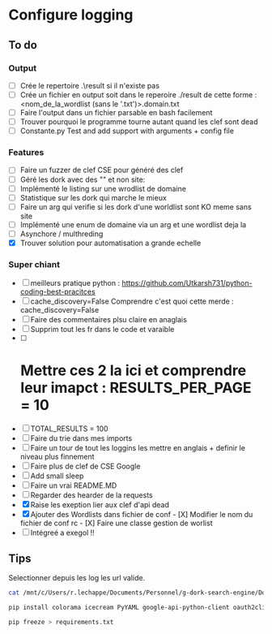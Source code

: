 # Configure logging

## To do

### Output

- [ ] Crée le repertoire .\result si il n'existe pas
- [ ] Crée un fichier en output soit dans le reperoire ./result de cette forme : <nom_de_la_wordlist (sans le '.txt')>.domain.txt
- [ ] Faire l'output dans un fichier parsable en bash facilement
- [ ] Trouver pourquoi le programme tourne autant quand les clef sont dead
- [ ] Constante.py Test and add support with arguments + config file

### Features

- [ ] Faire un fuzzer de clef CSE pour généré des clef
- [ ] Géré les dork avec des "" et non site:
- [ ] Implémenté le listing sur une wrodlist de domaine
- [ ] Statistique sur les dork qui marche le mieux
- [ ] Faire un arg qui verifie si les dork d'une worldlist sont KO meme sans site
- [ ] Implémenté une enum de domaine via un arg et une wordlist deja la
- [ ] Asynchore / multhreding
- [X] Trouver solution pour automatisation a grande echelle

### Super chiant

- [ ] meilleurs pratique python : <https://github.com/Utkarsh731/python-coding-best-pracitces>
- [ ] cache_discovery=False  Comprendre c'est quoi cette merde : cache_discovery=False
- [ ] Faire des commentaires plsu claire en anaglais
- [ ] Supprim tout les fr dans le code et varaible
- [ ] # Mettre ces 2 la ici et comprendre leur imapct : RESULTS_PER_PAGE = 10
- [ ] TOTAL_RESULTS = 100
- [ ] Faire du trie dans mes imports
- [ ] Faire un tour de tout les loggins les mettre en anglais + definir le niveau plus finnement
- [ ] Faire plus de clef de CSE Google
- [ ] Add small sleep
- [ ] Faire un vrai README.MD
- [ ] Regarder des hearder de la requests
- [X] Raise les exeption lier aux clef d'api dead
- [X] Ajouter des Wordlists dans fichier de conf
      - [X] Modifier le nom du fichier de conf rc
      - [X] Faire une classe gestion de worlist
- [ ] Intégreé a exegol !!

## Tips

Selectionner depuis les log les url valide.

 ```bash
 cat /mnt/c/Users/r.lechappe/Documents/Personnel/g-dork-search-engine/Dorker/google_dorker.log | grep 'FOUND' | sed -n 's/.*\[\(http[^ ]*\)\].*/\1/p'
 ```

 ```bash
 pip install colorama icecream PyYAML google-api-python-client oauth2client
 ```

```bash
pip freeze > requirements.txt 
```
